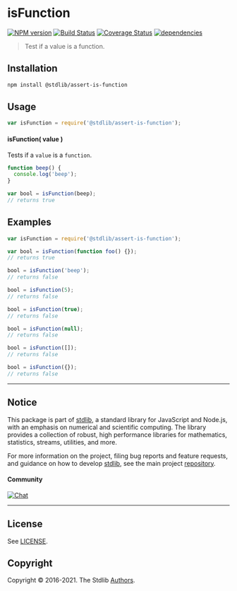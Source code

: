 <!--

@license Apache-2.0

Copyright (c) 2018 The Stdlib Authors.

Licensed under the Apache License, Version 2.0 (the "License");
you may not use this file except in compliance with the License.
You may obtain a copy of the License at

   http://www.apache.org/licenses/LICENSE-2.0

Unless required by applicable law or agreed to in writing, software
distributed under the License is distributed on an "AS IS" BASIS,
WITHOUT WARRANTIES OR CONDITIONS OF ANY KIND, either express or implied.
See the License for the specific language governing permissions and
limitations under the License.

-->

# isFunction

[![NPM version][npm-image]][npm-url] [![Build Status][test-image]][test-url] [![Coverage Status][coverage-image]][coverage-url] [![dependencies][dependencies-image]][dependencies-url]

> Test if a value is a function.

<section class="installation">

## Installation

```bash
npm install @stdlib/assert-is-function
```

</section>

<section class="usage">

## Usage

```javascript
var isFunction = require('@stdlib/assert-is-function');
```

#### isFunction( value )

Tests if a `value` is a `function`.

```javascript
function beep() {
  console.log('beep');
}

var bool = isFunction(beep);
// returns true
```

</section>

<!-- /.usage -->

<section class="examples">

## Examples

<!-- eslint-disable no-empty-function, no-restricted-syntax -->

<!-- eslint no-undef: "error" -->

```javascript
var isFunction = require('@stdlib/assert-is-function');

var bool = isFunction(function foo() {});
// returns true

bool = isFunction('beep');
// returns false

bool = isFunction(5);
// returns false

bool = isFunction(true);
// returns false

bool = isFunction(null);
// returns false

bool = isFunction([]);
// returns false

bool = isFunction({});
// returns false
```

</section>

<!-- /.examples -->

<section class="main-repo" >

---

## Notice

This package is part of [stdlib][stdlib], a standard library for JavaScript and Node.js, with an emphasis on numerical and scientific computing. The library provides a collection of robust, high performance libraries for mathematics, statistics, streams, utilities, and more.

For more information on the project, filing bug reports and feature requests, and guidance on how to develop [stdlib][stdlib], see the main project [repository][stdlib].

#### Community

[![Chat][chat-image]][chat-url]

---

## License

See [LICENSE][stdlib-license].

## Copyright

Copyright &copy; 2016-2021. The Stdlib [Authors][stdlib-authors].

</section>

<!-- /.stdlib -->

<!-- Section for all links. Make sure to keep an empty line after the `section` element and another before the `/section` close. -->

<section class="links">

[npm-image]: http://img.shields.io/npm/v/@stdlib/assert-is-function.svg
[npm-url]: https://npmjs.org/package/@stdlib/assert-is-function
[test-image]: https://github.com/stdlib-js/assert-is-function/actions/workflows/test.yml/badge.svg
[test-url]: https://github.com/stdlib-js/assert-is-function/actions/workflows/test.yml
[coverage-image]: https://img.shields.io/codecov/c/github/stdlib-js/assert-is-function/main.svg
[coverage-url]: https://codecov.io/github/stdlib-js/assert-is-function?branch=main
[dependencies-image]: https://img.shields.io/david/stdlib-js/assert-is-function.svg
[dependencies-url]: https://david-dm.org/stdlib-js/assert-is-function/main
[chat-image]: https://img.shields.io/gitter/room/stdlib-js/stdlib.svg
[chat-url]: https://gitter.im/stdlib-js/stdlib/
[stdlib]: https://github.com/stdlib-js/stdlib
[stdlib-authors]: https://github.com/stdlib-js/stdlib/graphs/contributors
[stdlib-license]: https://raw.githubusercontent.com/stdlib-js/assert-is-function/main/LICENSE

</section>

<!-- /.links -->
